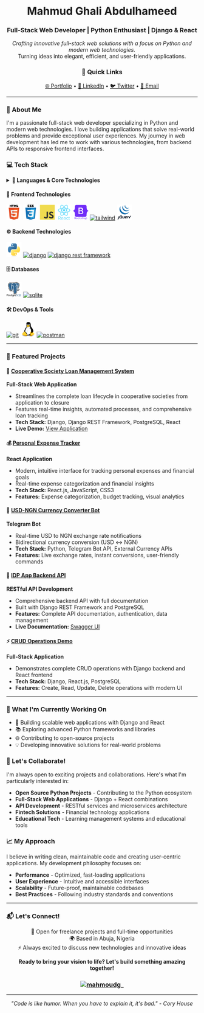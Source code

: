 <h1 align="center">Mahmud Ghali Abdulhameed</h1>
<h3 align="center">Full-Stack Web Developer | Python Enthusiast | Django & React</h3>


<p align="center">
  <em>Crafting innovative full-stack web solutions with a focus on Python and modern web technologies.</em><br>
  Turning ideas into elegant, efficient, and user-friendly applications.
</p>

<h3 align="center">🚀 Quick Links</h3>

<p align="center">
  <a href="https://mahmoudhaleem.me/">🌐 Portfolio</a> •
  <a href="https://www.linkedin.com/in/mahmud-ghali-157b07227">💼 LinkedIn</a> •
  <a href="https://twitter.com/mahmoudg_">🐦 Twitter</a> •
  <a href="mailto:mahmudghali01@gmail.com">📧 Email</a>
</p>

---

### 🎯 About Me

I'm a passionate full-stack web developer specializing in Python and modern web technologies. I love building applications that solve real-world problems and provide exceptional user experiences. My journey in web development has led me to work with various technologies, from backend APIs to responsive frontend interfaces.

### 💻 Tech Stack

<details>
<summary><strong>🔧 Languages & Core Technologies</strong></summary>

- **Languages:** Python, JavaScript, HTML5, CSS3
- **Backend:** Django, Django REST Framework
- **Frontend:** React.js, Bootstrap, Tailwind CSS, jQuery
- **Databases:** PostgreSQL, SQLite
- **Tools & DevOps:** Git, Linux, Postman, API Development

</details>

<h4>🎨 Frontend Technologies</h4>
<p align="left">
  <a href="https://www.w3.org/html/" target="_blank" rel="noreferrer"><img src="https://raw.githubusercontent.com/devicons/devicon/master/icons/html5/html5-original-wordmark.svg" alt="html5" width="40" height="40"/></a>
  <a href="https://www.w3schools.com/css/" target="_blank" rel="noreferrer"><img src="https://raw.githubusercontent.com/devicons/devicon/master/icons/css3/css3-original-wordmark.svg" alt="css3" width="40" height="40"/></a>
  <a href="https://developer.mozilla.org/en-US/docs/Web/JavaScript" target="_blank" rel="noreferrer"><img src="https://raw.githubusercontent.com/devicons/devicon/master/icons/javascript/javascript-original.svg" alt="javascript" width="40" height="40"/></a>
  <a href="https://reactjs.org/" target="_blank" rel="noreferrer"><img src="https://raw.githubusercontent.com/devicons/devicon/master/icons/react/react-original-wordmark.svg" alt="react" width="40" height="40"/></a>
  <a href="https://getbootstrap.com" target="_blank" rel="noreferrer"><img src="https://raw.githubusercontent.com/devicons/devicon/master/icons/bootstrap/bootstrap-plain-wordmark.svg" alt="bootstrap" width="40" height="40"/></a>
  <a href="https://tailwindcss.com/" target="_blank" rel="noreferrer"><img src="https://www.vectorlogo.zone/logos/tailwindcss/tailwindcss-icon.svg" alt="tailwind" width="40" height="40"/></a>
  <a href="https://jquery.com/" target="_blank" rel="noreferrer"><img src="https://raw.githubusercontent.com/devicons/devicon/master/icons/jquery/jquery-original-wordmark.svg" alt="jquery" width="40" height="40"/></a>
</p>

<h4>⚙️ Backend Technologies</h4>
<p align="left">
  <a href="https://www.python.org" target="_blank" rel="noreferrer"><img src="https://raw.githubusercontent.com/devicons/devicon/master/icons/python/python-original.svg" alt="python" width="40" height="40"/></a>
  <a href="https://www.djangoproject.com/" target="_blank" rel="noreferrer"><img src="https://cdn.worldvectorlogo.com/logos/django.svg" alt="django" width="40" height="40"/></a>
  <a href="https://www.django-rest-framework.org/" target="_blank" rel="noreferrer"><img src="https://www.django-rest-framework.org/img/logo.png" alt="django rest framework" width="40" height="40"/></a>
</p>

<h4>🗄️ Databases</h4>
<p align="left">
  <a href="https://www.postgresql.org" target="_blank" rel="noreferrer"><img src="https://raw.githubusercontent.com/devicons/devicon/master/icons/postgresql/postgresql-original-wordmark.svg" alt="postgresql" width="40" height="40"/></a>
  <a href="https://www.sqlite.org/" target="_blank" rel="noreferrer"><img src="https://www.vectorlogo.zone/logos/sqlite/sqlite-icon.svg" alt="sqlite" width="40" height="40"/></a>
</p>

<h4>🛠️ DevOps & Tools</h4>
<p align="left">
  <a href="https://git-scm.com/" target="_blank" rel="noreferrer"><img src="https://www.vectorlogo.zone/logos/git-scm/git-scm-icon.svg" alt="git" width="40" height="40"/></a>
  <a href="https://www.linux.org/" target="_blank" rel="noreferrer"><img src="https://raw.githubusercontent.com/devicons/devicon/master/icons/linux/linux-original.svg" alt="linux" width="40" height="40"/></a>
  <a href="https://postman.com" target="_blank" rel="noreferrer"><img src="https://www.vectorlogo.zone/logos/getpostman/getpostman-icon.svg" alt="postman" width="40" height="40"/></a>
</p>

---

### 🌟 Featured Projects

#### 🏦 [Cooperative Society Loan Management System](https://github.com/Haleem001/cooperative-loan-system)
**Full-Stack Web Application**
- Streamlines the complete loan lifecycle in cooperative societies from application to closure
- Features real-time insights, automated processes, and comprehensive loan tracking
- **Tech Stack:** Django, Django REST Framework, PostgreSQL, React
- **Live Demo:** [View Application](https://your-demo-link-here.com)

#### 💰 [Personal Expense Tracker](https://github.com/Haleem001/expense-tracker)
**React Application**
- Modern, intuitive interface for tracking personal expenses and financial goals
- Real-time expense categorization and financial insights
- **Tech Stack:** React.js, JavaScript, CSS3
- **Features:** Expense categorization, budget tracking, visual analytics

#### 🤖 [USD-NGN Currency Converter Bot](https://github.com/Haleem001/currency-bot)
**Telegram Bot**
- Real-time USD to NGN exchange rate notifications
- Bidirectional currency conversion (USD ↔ NGN)
- **Tech Stack:** Python, Telegram Bot API, External Currency APIs
- **Features:** Live exchange rates, instant conversions, user-friendly commands

#### 🔗 [IDP App Backend API](https://dev-project-one.vercel.app/api/swagger/)
**RESTful API Development**
- Comprehensive backend API with full documentation
- Built with Django REST Framework and PostgreSQL
- **Features:** Complete API documentation, authentication, data management
- **Live Documentation:** [Swagger UI](https://dev-project-one.vercel.app/api/swagger/)

#### ⚡ [CRUD Operations Demo](https://github.com/Haleem001/CRUD)
**Full-Stack Application**
- Demonstrates complete CRUD operations with Django backend and React frontend
- **Tech Stack:** Django, React.js, PostgreSQL
- **Features:** Create, Read, Update, Delete operations with modern UI

---

### 🎯 What I'm Currently Working On

- 🔨 Building scalable web applications with Django and React
- 📚 Exploring advanced Python frameworks and libraries
- 🌐 Contributing to open-source projects
- 💡 Developing innovative solutions for real-world problems

### 🤝 Let's Collaborate!

I'm always open to exciting projects and collaborations. Here's what I'm particularly interested in:

- **Open Source Python Projects** - Contributing to the Python ecosystem
- **Full-Stack Web Applications** - Django + React combinations
- **API Development** - RESTful services and microservices architecture
- **Fintech Solutions** - Financial technology applications
- **Educational Tech** - Learning management systems and educational tools

### 📈 My Approach

I believe in writing clean, maintainable code and creating user-centric applications. My development philosophy focuses on:
- **Performance** - Optimized, fast-loading applications
- **User Experience** - Intuitive and accessible interfaces
- **Scalability** - Future-proof, maintainable codebases
- **Best Practices** - Following industry standards and conventions

---

### 📬 Let's Connect!

<p align="center">
  💼 Open for freelance projects and full-time opportunities<br>
  🌍 Based in Abuja, Nigeria<br>
  ⚡ Always excited to discuss new technologies and innovative ideas
</p>

<p align="center">
  <strong>Ready to bring your vision to life? Let's build something amazing together!</strong>
</p>

<h3 align="center">
  <a href="https://twitter.com/mahmoudg_" target="blank">
    <img align="center" src="https://raw.githubusercontent.com/rahuldkjain/github-profile-readme-generator/master/src/images/icons/Social/twitter.svg" alt="mahmoudg_" height="30" width="40" />
  </a>
</h3>

---

<p align="center">
  <em>"Code is like humor. When you have to explain it, it's bad." - Cory House</em>
</p>